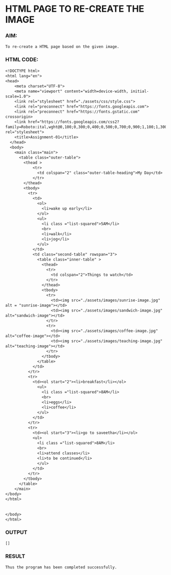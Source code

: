 #  HTML PAGE TO RE-CREATE THE IMAGE

### AIM:
    To re-create a HTML page based on the given image.

### HTML CODE:
    <!DOCTYPE html>
    <html lang="en">
    <head>
        <meta charset="UTF-8">
        <meta name="viewport" content="width=device-width, initial-scale=1.0">
        <link rel="stylesheet" href="./assets/css/style.css">
        <link rel="preconnect" href="https://fonts.googleapis.com">
        <link rel="preconnect" href="https://fonts.gstatic.com" crossorigin>
        <link href="https://fonts.googleapis.com/css2?family=Roboto:ital,wght@0,100;0,300;0,400;0,500;0,700;0,900;1,100;1,300;1,400;1,500;1,700;1,900&display=swap" rel="stylesheet">   
        <title>Assignment-01</title>
      </head>
      <body>
        <main class="main">
          <table class="outer-table">
            <thead >
                <tr>
                  <td colspan="2" class="outer-table-heading">My Day</td>
                </tr>
            </thead>
            <tbody>
              <tr>
                <td>
                  <ol>
                    <li>wake up early</li>
                  </ol>
                  <ul>
                    <li class ="list-squared">5AM</li>
                    <br>
                    <li>walk</li>
                    <li>jog</li>
                  </ul>
                </td>
                <td class="second-table" rowspan="3">
                  <table class="inner-table" >
                    <thead>
                      <tr>
                        <td colspan="2">Things to watch</td>
                      </tr>
                    </thead>
                    <tbody>
                      <tr>
                        <td><img src="./assets/images/sunrise-image.jpg" alt = "sunrise-image"></td>
                        <td><img src="./assets/images/sandwich-image.jpg" alt="sandwich-image"></td>
                      </tr>
                      <tr>
                        <td><img src="./assets/images/coffee-image.jpg" alt="coffee-image"></td>
                        <td><img src="./assets/images/teaching-image.jpg" alt="teaching-image"></td>
                      </tr>
                    </tbody>
                  </table>
                </td>
              </tr>
              <tr>
                <td><ol start="2"><li>breakfast</li></ol>
                  <ul>
                    <li class ="list-squared">8AM</li>
                    <br>
                    <li>eggs</li>
                    <li>coffee</li>
                  </ul>
                </td>
              </tr>
              <tr>
                <td><ol start="3"><li>go to saveetha</li></ol>
                <ul>
                  <li class ="list-squared">8AM</li>
                  <br>
                  <li>attend classes</li>
                  <li>to be continued</li>
                  </ul>
                </td>
              </tr>
            </tbody>
          </table>
        </main>
    </body>
    </html>

        
    </body>
    </html>

### OUTPUT
    []
  
### RESULT
    Thus the program has been completed successfully.  
